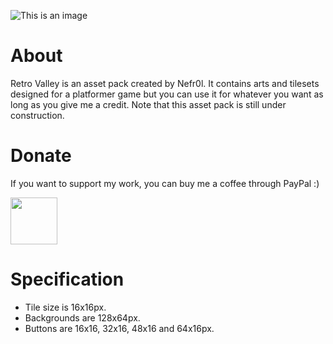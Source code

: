 ![This is an image](https://i.ibb.co/njgmLgC/Bg.png)

# About
Retro Valley is an asset pack created by Nefr0l. It contains arts and tilesets designed for a platformer game but you can use it for whatever you want as long as you give me a credit. Note that this asset pack is still under construction.

# Donate
If you want to support my work, you can buy me a coffee through PayPal :)

<a href="https://paypal.me/FilipWrzosek?country.x=PL&locale.x=pl_PL"><img src="https://i.ibb.co/92xBZyV/Donate-Button.png" height="75"></a> 

# Specification
- Tile size is 16x16px. 
- Backgrounds are 128x64px.
- Buttons are 16x16, 32x16, 48x16 and 64x16px.
